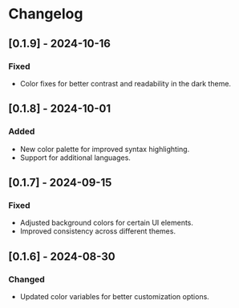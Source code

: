 # Changelog

## [0.1.9] - 2024-10-16

### Fixed

- Color fixes for better contrast and readability in the dark theme.

## [0.1.8] - 2024-10-01

### Added

- New color palette for improved syntax highlighting.
- Support for additional languages.

## [0.1.7] - 2024-09-15

### Fixed

- Adjusted background colors for certain UI elements.
- Improved consistency across different themes.

## [0.1.6] - 2024-08-30

### Changed

- Updated color variables for better customization options.
